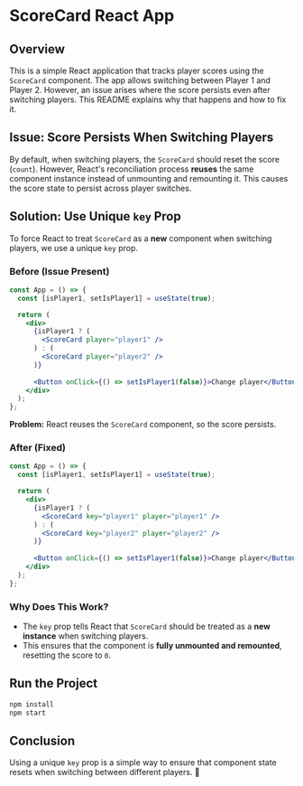 # ScoreCard React App

## Overview
This is a simple React application that tracks player scores using the `ScoreCard` component. The app allows switching between Player 1 and Player 2. However, an issue arises where the score persists even after switching players. This README explains why that happens and how to fix it.

## Issue: Score Persists When Switching Players
By default, when switching players, the `ScoreCard` should reset the score (`count`). However, React's reconciliation process **reuses** the same component instance instead of unmounting and remounting it. This causes the score state to persist across player switches.

## Solution: Use Unique `key` Prop
To force React to treat `ScoreCard` as a **new** component when switching players, we use a unique `key` prop.

### **Before (Issue Present)**
```jsx
const App = () => {
  const [isPlayer1, setIsPlayer1] = useState(true);

  return (
    <div>
      {isPlayer1 ? (
        <ScoreCard player="player1" />
      ) : (
        <ScoreCard player="player2" />
      )}
      
      <Button onClick={() => setIsPlayer1(false)}>Change player</Button>
    </div>
  );
};
```
**Problem:** React reuses the `ScoreCard` component, so the score persists.

### **After (Fixed)**
```jsx
const App = () => {
  const [isPlayer1, setIsPlayer1] = useState(true);

  return (
    <div>
      {isPlayer1 ? (
        <ScoreCard key="player1" player="player1" />
      ) : (
        <ScoreCard key="player2" player="player2" />
      )}
      
      <Button onClick={() => setIsPlayer1(false)}>Change player</Button>
    </div>
  );
};
```

### **Why Does This Work?**
- The `key` prop tells React that `ScoreCard` should be treated as a **new instance** when switching players.
- This ensures that the component is **fully unmounted and remounted**, resetting the score to `0`.

## Run the Project
```sh
npm install
npm start
```

## Conclusion
Using a unique `key` prop is a simple way to ensure that component state resets when switching between different players. 🎉

